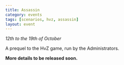 ```yaml
---
title: Assassin
category: events
tags: [scenarios, hvz, assassin]
layout: event
---
```


*12th to the 19th of October*

A prequel to the HvZ game, run by the Administrators.

**More details to be released soon.**
